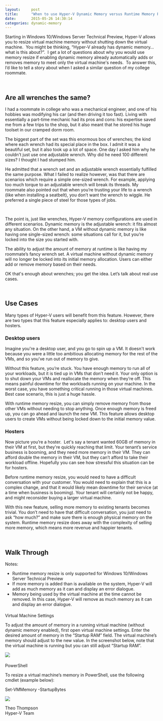 ```yaml
---
layout:     post
title:      "When to use Hyper-V Dynamic Memory versus Runtime Memory Resize"
date:       2015-05-26 14:30:14
categories: dynamic-memory
---
```

Starting in Windows 10/Windows Server Technical Preview, Hyper-V allows you to resize virtual machine memory without shutting down the virtual machine.  You might be thinking, “Hyper-V already has dynamic memory… what is this about?”.  I get a lot of questions about why you would use memory resize if enabling dynamic memory already automatically adds or removes memory to meet only the virtual machine's needs.  To answer this, I’d like to tell a story about when I asked a similar question of my college roommate. 

 

## Are all wrenches the same?

I had a roommate in college who was a mechanical engineer, and one of his hobbies was modifying his car (and then driving it too fast). Living with essentially a part-time mechanic had its pros and cons: his expertise saved me from a few trips to the shop, but it also meant that he stored his huge toolset in our cramped dorm room.

The biggest part of the set was this enormous box of wrenches; the kind where each wrench had its special place in the box. I admit it was a beautiful set, but it also took up a lot of space. One day I asked him why he couldn't just use one adjustable wrench. Why did he need 100 different sizes? I thought I had stumped him.

He admitted that a wrench set and an adjustable wrench essentially fulfilled the same purpose. What I failed to realize however, was that there are scenarios which require a simple one-sized wrench. For example, applying too much torque to an adjustable wrench will break its threads. My roommate also pointed out that when you’re trusting your life to a wrench (like when installing a seatbelt), you don’t want the wrench to wiggle. He preferred a single piece of steel for those types of jobs.

 

The point is, just like wrenches, Hyper-V memory configurations are used in different scenarios. Dynamic memory is the adjustable wrench: it fits almost any situation. On the other hand, a VM without dynamic memory is like having one single-sized wrench: some situations call for it, but you’re locked into the size you started with.

The ability to adjust the amount of memory at runtime is like having my roommate’s fancy wrench set. A virtual machine without dynamic memory will no longer be locked into its initial memory allocation. Users can either add or remove memory based on their needs.

OK that's enough about wrenches; you get the idea. Let’s talk about real use cases.

 

## Use Cases

Many types of Hyper-V users will benefit from this feature. However, there are two types that this feature especially applies to: desktop users and hosters.

### Desktop users

Imagine you're a desktop user, and you go to spin up a VM. It doesn't work because you were a little too ambitious allocating memory for the rest of the VMs, and so you've run out of memory to give.

Without this feature, you’re stuck. You have enough memory to run all of your workloads, but it is tied up in VMs that don’t need it. Your only option is to shut down your VMs and reallocate the memory when they’re off. This means painful downtime for the workloads running on your machine. In the worst case, you have something critical running in those virtual machines. Best case scenario, this is just a huge hassle.

With runtime memory resize, you can simply remove memory from those other VMs without needing to stop anything. Once enough memory is freed up, you can go ahead and launch the new VM. This feature allows desktop users to create VMs without being locked down to the initial memory value.

### Hosters

Now picture you’re a hoster.  Let's say a tenant wanted 60GB of memory in their VM at first, but they're quickly reaching that limit. Your tenant’s service business is booming, and they need more memory in their VM. They can afford double the memory in their VM, but they can’t afford to take their workload offline. Hopefully you can see how stressful this situation can be for hosters.

Before runtime memory resize, you would need to have a difficult conversation with your customer. You would need to explain that this is a complex change, and that it would likely mean downtime for their service (at a time when business is booming). Your tenant will certainly not be happy, and might reconsider buying a larger virtual machine.

With this new feature, selling more memory to existing tenants becomes trivial. You don’t need to have that difficult conversation, you just need to ask “how much?” and make sure there is enough physical memory on the system. Runtime memory resize does away with the complexity of selling more memory, which means more revenue and happier tenants.

 

## Walk Through

Notes:

  * Runtime memory resize is only supported for Windows 10/Windows Server Technical Preview
  * If more memory is added than is available on the system, Hyper-V will add as much memory as it can and display an error dialogue.
  * Memory being used by the virtual machine at the time cannot be removed. In this case, Hyper-V will remove as much memory as it can and display an error dialogue.



####   
Virtual Machine Settings

To adjust the amount of memory in a running virtual machine (without dynamic memory enabled), first open virtual machine settings. Enter the desired amount of memory in the “Startup RAM” field. The virtual machine’s memory should adjust to the new value. In the screenshot below, note that the virtual machine is running but you can still adjust “Startup RAM”.

[![ ](https://msdnshared.blob.core.windows.net/media/TNBlogsFS/prod.evol.blogs.technet.com/CommunityServer.Blogs.Components.WeblogFiles/00/00/00/50/45/OnlineResizeUI.png)](https://msdnshared.blob.core.windows.net/media/TNBlogsFS/prod.evol.blogs.technet.com/CommunityServer.Blogs.Components.WeblogFiles/00/00/00/50/45/OnlineResizeUI.png)

####   
PowerShell

To resize a virtual machine’s memory in PowerShell, use the following cmdlet (example below):

Set-VMMemory -StartupBytes 

[![ ](https://msdnshared.blob.core.windows.net/media/TNBlogsFS/prod.evol.blogs.technet.com/CommunityServer.Blogs.Components.WeblogFiles/00/00/00/50/45/OnlineResizePS.png)](https://msdnshared.blob.core.windows.net/media/TNBlogsFS/prod.evol.blogs.technet.com/CommunityServer.Blogs.Components.WeblogFiles/00/00/00/50/45/OnlineResizePS.png)

Theo Thompson  
Hyper-V Team
